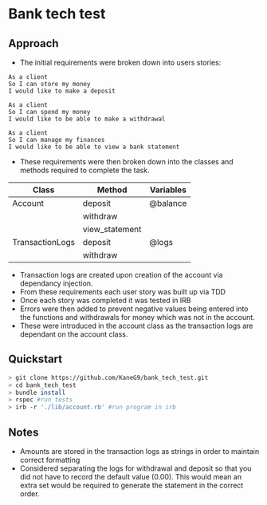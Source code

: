 # Bank tech test

## Approach
* The initial requirements were broken down into users stories:
```
As a client
So I can store my money
I would like to make a deposit

As a client
So I can spend my money
I would like to be able to make a withdrawal

As a client
So I can manage my finances
I would like to be able to view a bank statement
```
* These requirements were then broken down into the classes and methods required to complete the task.

| Class           | Method         | Variables |
|-----------------|----------------|-----------|
| Account         | deposit        | @balance  |
|                 | withdraw       |           |
|                 | view_statement |           |
| TransactionLogs | deposit        | @logs     |
|                 | withdraw       |           |

* Transaction logs are created upon creation of the account via dependancy injection.
* From these requirements each user story was built up via TDD
* Once each story was completed it was tested in IRB
* Errors were then added to prevent negative values being entered into the functions and withdrawals for money which was not in the account.
* These were introduced in the account class as the transaction logs are dependant on the account class.

## Quickstart

```bash
> git clone https://github.com/KaneG9/bank_tech_test.git
> cd bank_tech_test
> bundle install
> rspec #run tests
> irb -r './lib/account.rb' #run program in irb
```

## Notes
* Amounts are stored in the transaction logs as strings in order to maintain correct formatting
* Considered separating the logs for withdrawal and deposit so that you did not have to record the default value (0.00). This would mean an extra set would be required to generate the statement in the correct order.

